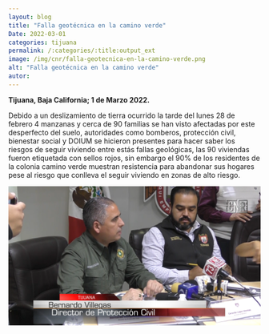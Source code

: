 ```yaml
---
layout: blog
title: "Falla geotécnica en la camino verde"
Date: 2022-03-01
categories: tijuana
permalink: /:categories/:title:output_ext
image: /img/cnr/falla-geotecnica-en-la-camino-verde.png
alt: "Falla geotécnica en la camino verde"
autor:
---
```


**Tijuana, Baja California; 1 de Marzo 2022.** 

Debido a un deslizamiento de tierra ocurrido la tarde del lunes 28 de febrero 4 manzanas y cerca de 90 familias se han visto afectadas por este desperfecto del suelo, autoridades como bomberos, protección civil, bienestar social y DOIUM se hicieron presentes para hacer saber los riesgos de seguir viviendo entre estás fallas geológicas, las 90 viviendas fueron etiquetada con sellos rojos, sin embargo el 90% de los residentes de la colonia camino verde muestran resistencia para abandonar sus hogares pese al riesgo que conlleva el seguir viviendo en zonas de alto riesgo.

<div id="carouselExampleSlidesOnly" class="carousel slide" data-ride="carousel">
  <div class="carousel-inner">
    <div class="carousel-item active">
       <img class="d-block w-100" src="/img/cnr/falla-geotecnica-en-la-camino-verde.png" loading="lazy"  alt="Falla geotécnica en la camino verde">
    </div>
  </div>
</div>